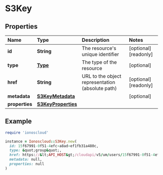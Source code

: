 # S3Key

## Properties

| Name | Type | Description | Notes |
| :--- | :--- | :--- | :--- |
| **id** | **String** | The resource's unique identifier | \[optional\]\[readonly\] |
| **type** | [**Type**](type.md) | The type of the resource | \[optional\] |
| **href** | **String** | URL to the object representation \(absolute path\) | \[optional\]\[readonly\] |
| **metadata** | [**S3KeyMetadata**](s3keymetadata.md) |  | \[optional\] |
| **properties** | [**S3KeyProperties**](s3keyproperties.md) |  |  |

## Example

```ruby
require 'ionoscloud'

instance = Ionoscloud::S3Key.new(
  id: 15f67991-0f51-4efc-a8ad-ef1fb31a480c,
  type: &quot;group&quot;,
  href: https://&lt;API_HOST&gt;/cloudapi/v5/um/users/15f67991-0f51-4efc-a8ad-ef1fb31a480c/s3keys/78fa888e106456c1482d,
  metadata: null,
  properties: null
)
```

